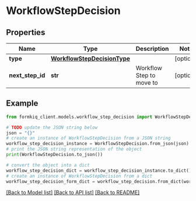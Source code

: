 # WorkflowStepDecision


## Properties

Name | Type | Description | Notes
------------ | ------------- | ------------- | -------------
**type** | [**WorkflowStepDecisionType**](WorkflowStepDecisionType.md) |  | [optional] 
**next_step_id** | **str** | Workflow Step to move to | [optional] 

## Example

```python
from formkiq_client.models.workflow_step_decision import WorkflowStepDecision

# TODO update the JSON string below
json = "{}"
# create an instance of WorkflowStepDecision from a JSON string
workflow_step_decision_instance = WorkflowStepDecision.from_json(json)
# print the JSON string representation of the object
print(WorkflowStepDecision.to_json())

# convert the object into a dict
workflow_step_decision_dict = workflow_step_decision_instance.to_dict()
# create an instance of WorkflowStepDecision from a dict
workflow_step_decision_form_dict = workflow_step_decision.from_dict(workflow_step_decision_dict)
```
[[Back to Model list]](../README.md#documentation-for-models) [[Back to API list]](../README.md#documentation-for-api-endpoints) [[Back to README]](../README.md)


